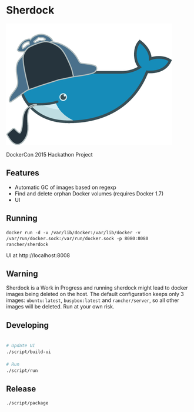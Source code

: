 Sherdock
========

![sherdock](logo.png "SherDock")

DockerCon 2015 Hackathon Project

## Features

* Automatic GC of images based on regexp
* Find and delete orphan Docker volumes (requires Docker 1.7)
* UI

## Running

    docker run -d -v /var/lib/docker:/var/lib/docker -v /var/run/docker.sock:/var/run/docker.sock -p 8080:8080 rancher/sherdock

UI at http://localhost:8008

## Warning

Sherdock is a Work in Progress and running sherdock might lead to docker images being deleted on the host. The default 
configuration keeps only 3 images: `ubuntu:latest`, `busybox:latest` and `rancher/server`, so all other images will be deleted. Run at your own risk.

## Developing

```bash

# Update UI
./script/build-ui

# Run
./script/run
```

## Release

    ./script/package
